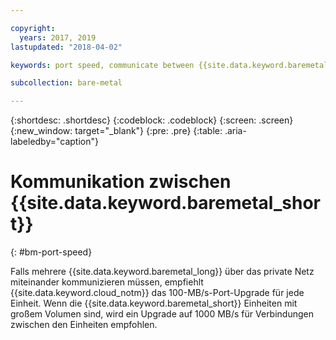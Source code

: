 ```yaml
---

copyright:
  years: 2017, 2019
lastupdated: "2018-04-02"

keywords: port speed, communicate between {{site.data.keyword.baremetal_short}}

subcollection: bare-metal

---
```


{:shortdesc: .shortdesc}
{:codeblock: .codeblock}
{:screen: .screen}
{:new_window: target="_blank"}
{:pre: .pre}
{:table: .aria-labeledby="caption"}

# Kommunikation zwischen {{site.data.keyword.baremetal_short}}
{: #bm-port-speed}

Falls mehrere {{site.data.keyword.baremetal_long}} über das private Netz miteinander kommunizieren müssen, empfiehlt {{site.data.keyword.cloud_notm}} das 100-MB/s-Port-Upgrade für jede Einheit. Wenn die {{site.data.keyword.baremetal_short}} Einheiten mit großem Volumen sind, wird ein Upgrade auf 1000 MB/s für Verbindungen zwischen den Einheiten empfohlen.
